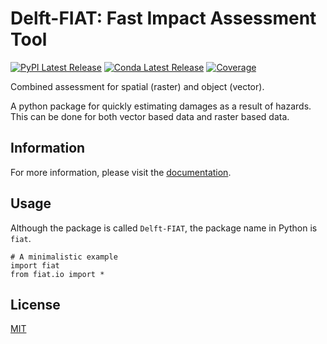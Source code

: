 # Delft-FIAT: Fast Impact Assessment Tool
[![PyPI Latest Release](https://img.shields.io/pypi/v/delft_fiat.svg)](https://pypi.org/project/Delft-FIAT/) [![Conda Latest Release](https://anaconda.org/conda-forge/delft_fiat/badges/version.svg)](https://anaconda.org/conda-forge/delft_fiat) [![Coverage](https://codecov.io/github/Deltares/Delft-FIAT/coverage.svg?branch=master)](https://codecov.io/github/Deltares/Delft-FIAT)

Combined assessment for spatial (raster) and object (vector).

A python package for quickly estimating damages as a result of hazards.
This can be done for both vector based data and raster based data.

## Information
For more information, please visit the [documentation](https://deltares.github.io/Delft-FIAT/).

## Usage
Although the package is called `Delft-FIAT`, the package name in Python is `fiat`.

```
# A minimalistic example
import fiat
from fiat.io import *
```

## License
[MIT](https://github.com/Deltares/Delft-FIAT/blob/master/LICENSE)
